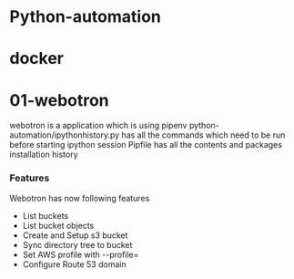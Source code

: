 # Python-automation
# docker

# 01-webotron
webotron is a application which is using pipenv
python-automation/ipythonhistory.py has all the commands which need to be run before starting ipython session
Pipfile has all the contents and packages installation history

### Features

Webotron has now following features

 - List buckets
 - List bucket objects
 - Create and Setup s3 bucket
 - Sync directory tree to bucket
 - Set AWS profile with --profile=<profileName>
 - Configure Route 53 domain
